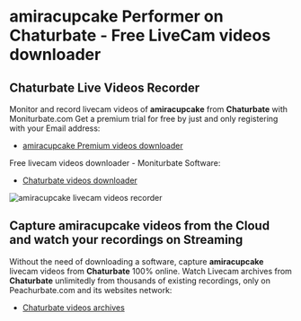 # amiracupcake Performer on Chaturbate - Free LiveCam videos downloader

## Chaturbate Live Videos Recorder

Monitor and record livecam videos of **amiracupcake** from **Chaturbate** with Moniturbate.com
Get a premium trial for free by just and only registering with your Email address:
* [amiracupcake Premium videos downloader](https://moniturbate.com/request-demo-licence-key.html)

Free livecam videos downloader - Moniturbate Software:
* [Chaturbate videos downloader](https://moniturbate.com/moniturbate-download-software.html)

![amiracupcake livecam videos recorder](https://peachurnet.com/templates/moniturbate-software.png)


## Capture amiracupcake videos from the Cloud and watch your recordings on Streaming

Without the need of downloading a software, capture **amiracupcake** livecam videos from **Chaturbate** 100% online.
Watch Livecam archives from **Chaturbate** unlimitedly from thousands of existing recordings, only on Peachurbate.com and its websites network:
* [Chaturbate videos archives](https://peachurnet.com/)